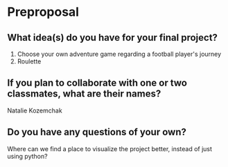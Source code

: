 # Preproposal

## What idea(s) do you have for your final project?

1. Choose your own adventure game regarding a football player's journey
2. Roulette

## If you plan to collaborate with one or two classmates, what are their names?

Natalie Kozemchak

## Do you have any questions of your own?

Where can we find a place to visualize the project better, instead of just using python?
